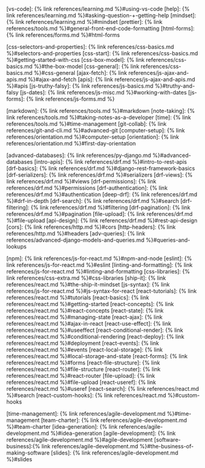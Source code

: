 <!-- https://www.markdownguide.org/basic-syntax/#reference-style-links -->

<!-- phase 1 front end -->
[vs-code]: {% link references/learning.md %}#using-vs-code
[help]: {% link references/learning.md %}#asking-question-+-getting-help
[mindset]: {% link references/learning.md %}#mindset
[prettier]: {% link references/tools.md %}#general-front-end-code-formatting
[html-forms]: {% link references/forms.md %}#html-forms

[css-selectors-and-properties]: {% link references/css-basics.md %}#selectors-and-properties
[css-start]: {% link references/css-basics.md %}#getting-started-with-css
[css-box-model]: {% link references/css-basics.md %}#the-box-model
[css-general]: {% link references/css-basics.md %}#css-general
[ajax-fetch]: {% link references/js-ajax-and-apis.md %}#ajax-and-fetch
[apis]: {% link references/js-ajax-and-apis.md %}#apis
[js-truthy-falsy]: {% link references/js-basics.md %}#truthy-and-falsy
[js-dates]: {% link references/js-misc.md %}#working-with-dates
[js-forms]: {% link references/js-forms.md %}


<!-- tools -->
[markdown]: {% link references/tools.md %}#markdown
[note-taking]: {% link references/tools.md %}#taking-notes-as-a-developer
[time]: {% link references/tools.md %}#time-management
[git-collab]: {% link references/git-and-cli.md %}#advanced-git
[computer-setup]: {% link references/orientation.md %}#computer-setup
[orientation]: {% link references/orientation.md %}#first-day-orientation



<!-- phase 3 django -->
[advanced-databases]: {% link references/py-django.md %}#advanced-databases
[intro-apis]: {% link references/drf.md %}#intro-to-rest-apis
[drf-basics]: {% link references/drf.md %}#django-rest-framework-basics
[drf-serializers]: {% link references/drf.md %}#serializers
[drf-views]: {% link references/drf.md %}#views
[drf-permissions]: {% link references/drf.md %}#permissions
[drf-authentication]: {% link references/drf.md %}#authentication
[deep-drf]: {% link references/drf.md %}#drf-in-depth
[drf-search]: {% link references/drf.md %}#search
[drf-filtering]: {% link references/drf.md %}#filtering
[drf-pagination]: {% link references/drf.md %}#pagination
[file-upload]: {% link references/drf.md %}#file-upload
[api-design]: {% link references/drf.md %}#rest-api-design
[cors]: {% link references/http.md %}#cors
[http-headers]: {% link references/http.md %}#headers
[adv-queries]: {% link references/advanced-django-models-and-queries.md %}#queries-and-lookups

<!-- phase 3 react -->
[npm]: {% link references/js-for-react.md %}#npm-and-node
[eslint]: {% link references/js-for-react.md %}#eslint
[linting-and-formatting]: {% link references/js-for-react.md %}#linting-and-formatting
[css-libraries]: {% link references/css-extra.md %}#css-libraries
[ship-it]: {% link references/react.md %}#the-ship-it-mindset
[js-syntax]: {% link references/js-for-react.md %}#js-syntax-for-react
[react-tutorials]: {% link references/react.md %}#tutorials
[react-basics]: {% link references/react.md %}#getting-started
[react-concepts]: {% link references/react.md %}#react-concepts
[react-state]: {% link references/react.md %}#managing-state
[react-ajax]: {% link references/react.md %}#ajax-in-react
[react-use-effect]: {% link references/react.md %}#useeffect
[react-conditional-render]: {% link references/react.md %}#conditional-rendering
[react-deploy]: {% link references/react.md %}#deployment
[react-events]: {% link references/react.md %}#events
[react-local-storage]: {% link references/react.md %}#local-storage-and-state
[react-forms]: {% link references/react.md %}#forms
[react-file-structure]: {% link references/react.md %}#file-structure
[react-router]: {% link references/react.md %}#react-router
[file-upload]: {% link references/react.md %}#file-upload
[react-useref]: {% link references/react.md %}#useref
[react-search]: {% link references/react.md %}#search
[react-custom-hooks]: {% link references/react.md %}#custom-hooks

<!-- phase 4 Agile Development -->

[time-management]: {% link references/agile-development.md %}#time-management
[team-charter]: {% link references/agile-development.md %}#team-charter
[idea-generation]: {% link references/agile-development.md %}#idea-generation
[agile-development]: {% link references/agile-development.md %}#agile-development
[software-business]:{% link references/agile-development.md %}#the-business-of-making-software
[slides]: {% link references/agile-development.md %}#slides
